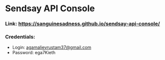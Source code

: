 # Sendsay API Console
### Link: https://sanguinesadness.github.io/sendsay-api-console/
### Credentials:
- Login: agamalievrustam37@gmail.com
- Password: ega7Kieth
